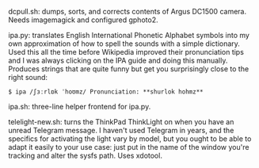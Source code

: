 dcpull.sh: dumps, sorts, and corrects contents of Argus DC1500 camera. Needs imagemagick and configured gphoto2.

ipa.py: translates English International Phonetic Alphabet symbols into my own approximation of how to spell the sounds with a simple dictionary. Used this all the time before Wikipedia improved their pronunciation tips and I was always clicking on the IPA guide and doing this manually. Produces strings that are quite funny but get you surprisingly close to the right sound:

`$ ipa /ʃɜːrlɒk ˈhoʊmz/
Pronunciation: **shurlok hohmz**`

ipa.sh: three-line helper frontend for ipa.py.

telelight-new.sh: turns the ThinkPad ThinkLight on when you have an unread Telegram message. I haven't used Telegram in years, and the specifics for activating the light vary by model, but you ought to be able to adapt it easily to your use case: just put in the name of the window you're tracking and alter the sysfs path. Uses xdotool.
